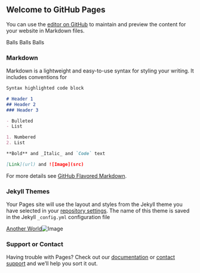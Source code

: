 ## Welcome to GitHub Pages

You can use the [editor on GitHub](https://github.com/RobertScalfani/HCIDesignPortfolio/edit/master/index.md) to maintain and preview the content for your website in Markdown files.

Balls Balls Balls

### Markdown

Markdown is a lightweight and easy-to-use syntax for styling your writing. It includes conventions for

```markdown
Syntax highlighted code block

# Header 1
## Header 2
### Header 3

- Bulleted
- List

1. Numbered
2. List

**Bold** and _Italic_ and `Code` text

[Link](url) and ![Image](src)
```

For more details see [GitHub Flavored Markdown](https://guides.github.com/features/mastering-markdown/).

### Jekyll Themes

Your Pages site will use the layout and styles from the Jekyll theme you have selected in your [repository settings](https://github.com/RobertScalfani/HCIDesignPortfolio/settings). The name of this theme is saved in the Jekyll `_config.yml` configuration file

[Another World](https://medium.com/@vandana1anand/35590de784dd)![Image](https://image.freepik.com/free-photo/cute-cat-picture_1122-449.jpg)

### Support or Contact

Having trouble with Pages? Check out our [documentation](https://help.github.com/categories/github-pages-basics/) or [contact support](https://github.com/contact) and we’ll help you sort it out.
